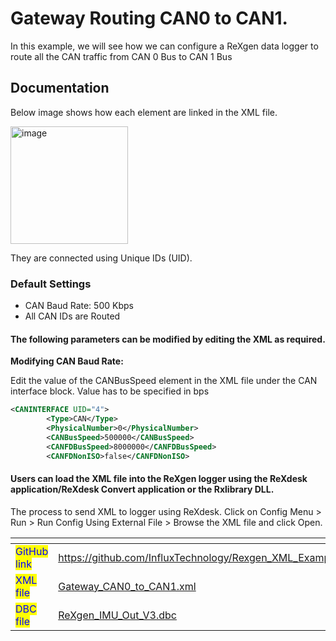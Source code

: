 # Gateway Routing CAN0 to CAN1.

In this example, we will see how we can configure a ReXgen data logger to route all the CAN traffic from CAN 0 Bus to CAN 1 Bus

## Documentation

Below image shows how each element are linked in the XML file.

<div align="left">

<img src="https://user-images.githubusercontent.com/122855530/223421344-baee66c2-ccb6-42d7-8fc0-94dd25ded313.png" alt="image" width="188">

</div>

They are connected using Unique IDs (UID).

### Default Settings

* CAN Baud Rate: 500 Kbps
* All CAN IDs are Routed

#### The following parameters can be modified by editing the XML as required.

**Modifying CAN Baud Rate:**

Edit the value of the CANBusSpeed element in the XML file under the CAN interface block. Value has to be specified in bps

```xml
<CANINTERFACE UID="4">
        <Type>CAN</Type>
        <PhysicalNumber>0</PhysicalNumber>
        <CANBusSpeed>500000</CANBusSpeed>
        <CANFDBusSpeed>8000000</CANFDBusSpeed>
        <CANFDNonISO>false</CANFDNonISO>
```

#### Users can load the XML file into the ReXgen logger using the ReXdesk application/ReXdesk Convert application or the Rxlibrary DLL.

The process to send XML to logger using ReXdesk. Click on Config Menu > Run > Run Config Using External File > Browse the XML file and click Open.

<table data-view="cards"><thead><tr><th></th><th data-hidden data-card-target data-type="content-ref"></th></tr></thead><tbody><tr><td><mark style="color:blue;">GitHub link</mark></td><td><a href="https://github.com/InfluxTechnology/Rexgen_XML_Examples/tree/main/GATEWAY_CAN0_to_CAN1">https://github.com/InfluxTechnology/Rexgen_XML_Examples/tree/main/GATEWAY_CAN0_to_CAN1</a></td></tr><tr><td><mark style="color:blue;">XML file</mark></td><td><a href="Gateway_CAN0_to_CAN1.xml">Gateway_CAN0_to_CAN1.xml</a></td></tr><tr><td><mark style="color:blue;">DBC file</mark></td><td><a href="ReXgen_IMU_Out_V3.dbc">ReXgen_IMU_Out_V3.dbc</a></td></tr></tbody></table>
